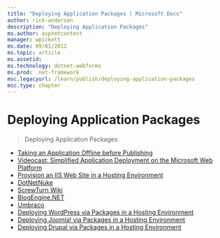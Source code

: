 ```yaml
---
title: "Deploying Application Packages | Microsoft Docs"
author: rick-anderson
description: "Deploying Application Packages"
ms.author: aspnetcontent
manager: wpickett
ms.date: 09/01/2012
ms.topic: article
ms.assetid: 
ms.technology: dotnet-webforms
ms.prod: .net-framework
msc.legacyurl: /learn/publish/deploying-application-packages
msc.type: chapter
---
```

Deploying Application Packages
====================
> Deploying Application Packages


- [Taking an Application Offline before Publishing](taking-an-application-offline-before-publishing.md)
- [Videocast: Simplified Application Deployment on the Microsoft Web Platform](videocast-simplified-application-deployment-on-the-microsoft-web-platform.md)
- [Provision an IIS Web Site in a Hosting Environment](provision-an-iis-web-site-in-a-hosting-environment.md)
- [DotNetNuke](dotnetnuke.md)
- [ScrewTurn Wiki](screwturn-wiki.md)
- [BlogEngine.NET](blogenginenet.md)
- [Umbraco](umbraco.md)
- [Deploying WordPress via Packages in a Hosting Environment](deploying-wordpress-via-packages-in-a-hosting-environment.md)
- [Deploying Joomla! via Packages in a Hosting Environment](deploying-joomla-via-packages-in-a-hosting-environment.md)
- [Deploying Drupal via Packages in a Hosting Environment](deploying-drupal-via-packages-in-a-hosting-environment.md)